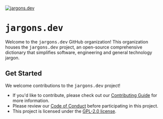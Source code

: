 <div style="margin-top: 12px">
  <a href="https://www.jargons.dev">
   <!-- https://github.com/babblebey/jargons.dev/assets/25631971/f2adedb8-4324-439a-8663-d3e30fd68416 -->
   <img alt="jargons.dev" src="https://github.com/devjargons/.github/assets/25631971/8aa851ba-be8f-4ec2-90a2-51b0dbf7e77b">
  </a>

  <h1><tt>jargons.dev</tt></h1>
</div>

Welcome to the <tt>jargons.dev</tt> GitHub organization! This organization houses the <tt>jargons.dev</tt> project, an open-source comprehensive dictionary that simplifies software, engineering and general technology jargon.

## Get Started
We welcome contributions to the <tt>jargons.dev</tt> project!
- If you'd like to contribute, please check out our [Contributing Guide](https://github.com/jargons-dev/jargons.dev/blob/main/CONTRIBUTING.md) for more information.
- Please review our [Code of Conduct](https://github.com/jargons-dev/jargons.dev/blob/main/CODE_OF_CONDUCT.md) before participating in this project.
- This project is licensed under the [GPL-2.0 license](https://github.com/jargons-dev/jargons.dev/blob/main/LICENSE).
<!--

**Here are some ideas to get you started:**

🙋‍♀️ A short introduction - what is your organization all about?
🌈 Contribution guidelines - how can the community get involved?
👩‍💻 Useful resources - where can the community find your docs? Is there anything else the community should know?
🍿 Fun facts - what does your team eat for breakfast?
🧙 Remember, you can do mighty things with the power of [Markdown](https://docs.github.com/github/writing-on-github/getting-started-with-writing-and-formatting-on-github/basic-writing-and-formatting-syntax)
-->
